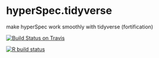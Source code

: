 # hyperSpec.tidyverse
make hyperSpec work smoothly with tidyverse (fortification)

<!-- badges: start -->
<!--
[![CRAN
status](https://www.r-pkg.org/badges/version/hyperSpec.tidyverse)](https://cran.r-project.org/package=hyperSpec.tidyverse)
-->
[![Build Status on Travis](https://travis-ci.com/cbeleites/hyperSpec.tidyverse.svg?branch=master)](https://travis-ci.com/cbeleites/hyperSpec.tidyverse)
<!--
[![Codecov test
coverage](https://codecov.io/gh/hyperSpec.tidyverse/branch/master/graph/badge.svg)](https://codecov.io/gh/hyperSpec.tidyverse?branch=master)
-->
[![R build status](https://github.com/r-hyperspec/hySpc.tidyverse/workflows/R-CMD-check/badge.svg)](https://github.com/r-hyperspec/hySpc.tidyverse/actions)
<!-- badges: end -->
